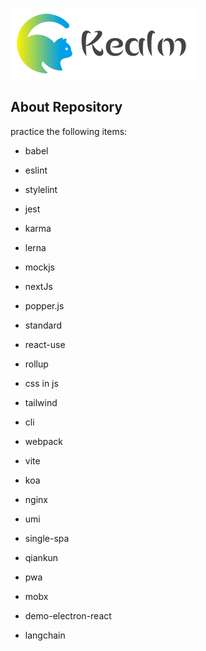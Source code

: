 ![logo](./shared/static/imgs/logo-kealm.png)

## About Repository

practice the following items:

- babel

- eslint

- stylelint

- jest

- karma

- lerna

- mockjs

- nextJs

- popper.js

- standard

- react-use

- rollup

- css in js

- tailwind

- cli

- webpack

- vite

- koa

- nginx

- umi

- single-spa

- qiankun

- pwa

- mobx

- demo-electron-react

- langchain